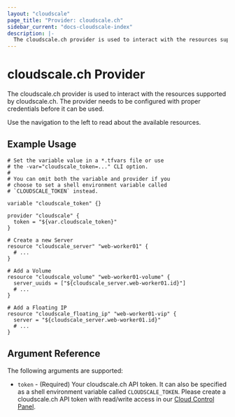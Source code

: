 ```yaml
---
layout: "cloudscale"
page_title: "Provider: cloudscale.ch"
sidebar_current: "docs-cloudscale-index"
description: |-
  The cloudscale.ch provider is used to interact with the resources supported by cloudscale.ch. The provider needs to be configured with the proper credentials before it can be used.
---
```


# cloudscale.ch Provider

The cloudscale.ch provider is used to interact with the resources supported by cloudscale.ch. The provider needs to be configured with proper credentials before it can be used.

Use the navigation to the left to read about the available resources.

## Example Usage

```hcl
# Set the variable value in a *.tfvars file or use 
# the -var="cloudscale_token=..." CLI option.
#
# You can omit both the variable and provider if you
# choose to set a shell environment variable called
# `CLOUDSCALE_TOKEN` instead.

variable "cloudscale_token" {}

provider "cloudscale" {
  token = "${var.cloudscale_token}"
}

# Create a new Server
resource "cloudscale_server" "web-worker01" {
  # ...
}

# Add a Volume
resource "cloudscale_volume" "web-worker01-volume" {
  server_uuids = ["${cloudscale_server.web-worker01.id}"]
  # ...
}

# Add a Floating IP
resource "cloudscale_floating_ip" "web-worker01-vip" {
  server = "${cloudscale_server.web-worker01.id}"
  # ...
}
```

## Argument Reference

The following arguments are supported:

* `token` - (Required) Your cloudscale.ch API token. It can also be specified as a shell environment variable called `CLOUDSCALE_TOKEN`. Please create a cloudscale.ch API token with read/write access in our [Cloud Control Panel](https://control.cloudscale.ch/).
